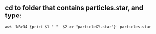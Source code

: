 ## cd to folder that contains particles.star, and type: 

```
awk 'NR>34 {print $1 " "  $2 >> "particleXY.star"}' particles.star
```
